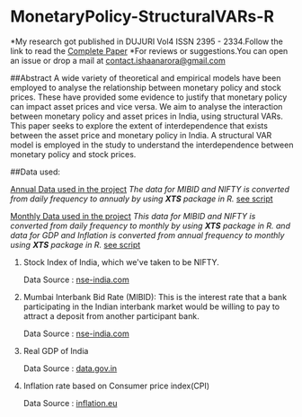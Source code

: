 # MonetaryPolicy-StructuralVARs-R

*My research got published in DUJURI Vol4 ISSN 2395 - 2334.Follow the link to read the [Complete Paper](http://journals.du.ac.in/ugresearch/pdf-vol5/13.pdf)
*For reviews or suggestions.You can open an issue or drop a mail at contact.ishaanarora@gmail.com

##Abstract
A wide variety of theoretical and empirical models have been employed to analyse the relationship between monetary policy and stock prices. These have provided some evidence to justify that monetary policy can impact asset prices and vice versa. We aim to analyse the interaction between monetary policy and asset prices in India, using structural VARs. This paper seeks to explore the extent of interdependence that exists between the asset price and monetary policy in India. A structural VAR model is employed in the study to understand the interdependence between monetary policy and stock prices.

##Data used:

 [Annual Data used in the project](https://github.com/ronitkishore/MonetaryPolicy-StructuralVARs-R/blob/master/Data/annual_data.csv)
 *The data for MIBID and NIFTY is converted from daily frequency to annualy by using __XTS__ package in R.*
 [see script](https://github.com/ronitkishore/MonetaryPolicy-StructuralVARs-R/blob/master/R%20scripts/data_clean.R)


 [Monthly Data used in the project](https://github.com/ronitkishore/MonetaryPolicy-StructuralVARs-R/blob/master/Data/monthly_data.csv)
 *This data for MIBID and NIFTY is converted from daily frequency to monthly by using __XTS__ package in R. and data for GDP and Inflation is converted from annual frequency to monthly using __XTS__ package in R.* 
 [see script](https://github.com/ronitkishore/MonetaryPolicy-StructuralVARs-R/blob/master/R%20scripts/data_clean.R)


1. Stock Index of India, which we've taken to be NIFTY.

    Data Source : [nse-india.com](http://nseindia.com/products/content/equities/indices/historical_index_data.htm)

2. Mumbai Interbank Bid Rate (MIBID): This is the interest rate that a bank participating in the Indian interbank market would be willing to pay to attract a deposit from another participant bank.

    Data Source : [nse-india.com](http://www.nse-india.com/marketinfo/eod_information/bidbor.jsp)

3. Real GDP of India

    Data Source : [data.gov.in](data.gov.in)

4. Inflation rate based on Consumer price index(CPI)

    Data Source : [inflation.eu](http://www.inflation.eu/inflation-rates/india/historic-inflation/cpi-inflation-india.aspx)

